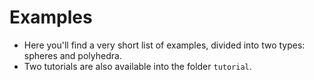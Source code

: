 # Examples
- Here you'll find a very short list of examples, divided into two types: spheres and polyhedra.
- Two tutorials are also available into the folder `tutorial`.
